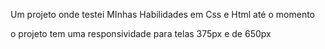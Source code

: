 Um projeto onde testei MInhas Habilidades em Css e Html até o momento

o projeto tem uma responsividade para telas 375px e de 650px